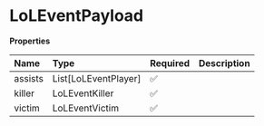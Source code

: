 # LoLEventPayload

**Properties**

| Name    | Type                 | Required | Description |
| :------ | :------------------- | :------- | :---------- |
| assists | List[LoLEventPlayer] | ✅       |             |
| killer  | LoLEventKiller       | ✅       |             |
| victim  | LoLEventVictim       | ✅       |             |

<!-- This file was generated by liblab | https://liblab.com/ -->
